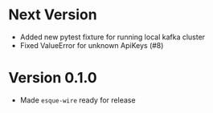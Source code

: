 # Next Version
* Added new pytest fixture for running local kafka cluster
* Fixed ValueError for unknown ApiKeys (#8)

# Version 0.1.0
* Made `esque-wire` ready for release